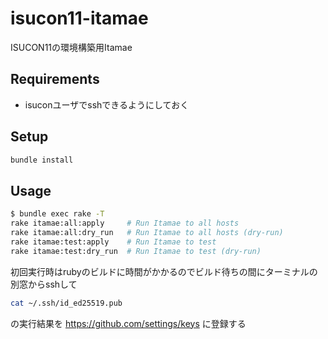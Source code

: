 # isucon11-itamae
ISUCON11の環境構築用Itamae

## Requirements
* isuconユーザでsshできるようにしておく

## Setup
```bash
bundle install
```

## Usage
```bash
$ bundle exec rake -T
rake itamae:all:apply     # Run Itamae to all hosts
rake itamae:all:dry_run   # Run Itamae to all hosts (dry-run)
rake itamae:test:apply    # Run Itamae to test
rake itamae:test:dry_run  # Run Itamae to test (dry-run)
```

初回実行時はrubyのビルドに時間がかかるのでビルド待ちの間にターミナルの別窓からsshして

```bash
cat ~/.ssh/id_ed25519.pub
```

の実行結果を https://github.com/settings/keys に登録する
